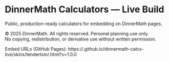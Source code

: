 # DinnerMath Calculators — Live Build
Public, production-ready calculators for embedding on DinnerMath pages.

© 2025 DinnerMath. All rights reserved. Personal planning use only.  
No copying, redistribution, or derivative use without written permission.

Embed URLs (GitHub Pages):
https://<USERNAME>.github.io/dinnermath-calcs-live/skins/tenderloin/<file>.html?v=1.0.0
